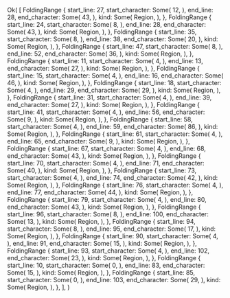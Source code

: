 Ok(
    [
        FoldingRange {
            start_line: 27,
            start_character: Some(
                12,
            ),
            end_line: 28,
            end_character: Some(
                43,
            ),
            kind: Some(
                Region,
            ),
        },
        FoldingRange {
            start_line: 24,
            start_character: Some(
                8,
            ),
            end_line: 28,
            end_character: Some(
                43,
            ),
            kind: Some(
                Region,
            ),
        },
        FoldingRange {
            start_line: 35,
            start_character: Some(
                8,
            ),
            end_line: 38,
            end_character: Some(
                20,
            ),
            kind: Some(
                Region,
            ),
        },
        FoldingRange {
            start_line: 47,
            start_character: Some(
                8,
            ),
            end_line: 52,
            end_character: Some(
                36,
            ),
            kind: Some(
                Region,
            ),
        },
        FoldingRange {
            start_line: 11,
            start_character: Some(
                4,
            ),
            end_line: 13,
            end_character: Some(
                27,
            ),
            kind: Some(
                Region,
            ),
        },
        FoldingRange {
            start_line: 15,
            start_character: Some(
                4,
            ),
            end_line: 16,
            end_character: Some(
                46,
            ),
            kind: Some(
                Region,
            ),
        },
        FoldingRange {
            start_line: 18,
            start_character: Some(
                4,
            ),
            end_line: 29,
            end_character: Some(
                29,
            ),
            kind: Some(
                Region,
            ),
        },
        FoldingRange {
            start_line: 31,
            start_character: Some(
                4,
            ),
            end_line: 39,
            end_character: Some(
                27,
            ),
            kind: Some(
                Region,
            ),
        },
        FoldingRange {
            start_line: 41,
            start_character: Some(
                4,
            ),
            end_line: 56,
            end_character: Some(
                9,
            ),
            kind: Some(
                Region,
            ),
        },
        FoldingRange {
            start_line: 58,
            start_character: Some(
                4,
            ),
            end_line: 59,
            end_character: Some(
                86,
            ),
            kind: Some(
                Region,
            ),
        },
        FoldingRange {
            start_line: 61,
            start_character: Some(
                4,
            ),
            end_line: 65,
            end_character: Some(
                9,
            ),
            kind: Some(
                Region,
            ),
        },
        FoldingRange {
            start_line: 67,
            start_character: Some(
                4,
            ),
            end_line: 68,
            end_character: Some(
                43,
            ),
            kind: Some(
                Region,
            ),
        },
        FoldingRange {
            start_line: 70,
            start_character: Some(
                4,
            ),
            end_line: 71,
            end_character: Some(
                40,
            ),
            kind: Some(
                Region,
            ),
        },
        FoldingRange {
            start_line: 73,
            start_character: Some(
                4,
            ),
            end_line: 74,
            end_character: Some(
                42,
            ),
            kind: Some(
                Region,
            ),
        },
        FoldingRange {
            start_line: 76,
            start_character: Some(
                4,
            ),
            end_line: 77,
            end_character: Some(
                44,
            ),
            kind: Some(
                Region,
            ),
        },
        FoldingRange {
            start_line: 79,
            start_character: Some(
                4,
            ),
            end_line: 80,
            end_character: Some(
                43,
            ),
            kind: Some(
                Region,
            ),
        },
        FoldingRange {
            start_line: 96,
            start_character: Some(
                8,
            ),
            end_line: 100,
            end_character: Some(
                13,
            ),
            kind: Some(
                Region,
            ),
        },
        FoldingRange {
            start_line: 94,
            start_character: Some(
                8,
            ),
            end_line: 95,
            end_character: Some(
                17,
            ),
            kind: Some(
                Region,
            ),
        },
        FoldingRange {
            start_line: 90,
            start_character: Some(
                4,
            ),
            end_line: 91,
            end_character: Some(
                15,
            ),
            kind: Some(
                Region,
            ),
        },
        FoldingRange {
            start_line: 93,
            start_character: Some(
                4,
            ),
            end_line: 102,
            end_character: Some(
                23,
            ),
            kind: Some(
                Region,
            ),
        },
        FoldingRange {
            start_line: 10,
            start_character: Some(
                0,
            ),
            end_line: 83,
            end_character: Some(
                15,
            ),
            kind: Some(
                Region,
            ),
        },
        FoldingRange {
            start_line: 85,
            start_character: Some(
                0,
            ),
            end_line: 103,
            end_character: Some(
                29,
            ),
            kind: Some(
                Region,
            ),
        },
    ],
)